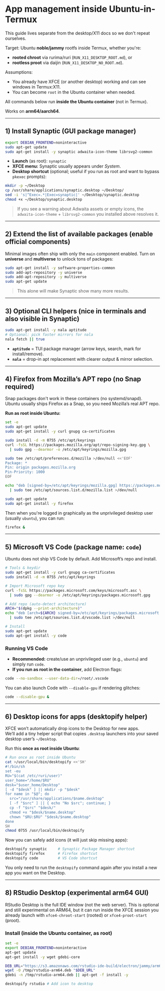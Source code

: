 # App management inside Ubuntu-in-Termux

This guide lives separate from the desktop/X11 docs so we don't repeat ourselves.

Target: Ubuntu **noble/jammy** rootfs inside Termux, whether you're:
* **rooted chroot** via rurima/ruri (`RUN_X11_DESKTOP_ROOT.md`), or
* **rootless proot** via daijin (`RUN_X11_DESKTOP_NO_ROOT.md`).

Assumptions:
* You already have XFCE (or another desktop) working and can see windows in Termux:X11.
* You can become `root` in the Ubuntu container when needed.

All commands below run **inside the Ubuntu container** (not in Termux).

Works on **arm64/aarch64**.

---

## 1) Install Synaptic (GUI package manager)

```bash
export DEBIAN_FRONTEND=noninteractive
sudo apt-get update
sudo apt-get install -y synaptic adwaita-icon-theme librsvg2-common
```

* **Launch** (as root): `synaptic`
* **XFCE menu:** Synaptic usually appears under *System*.
* **Desktop shortcut** (optional; useful if you run as root and want to bypass `pkexec` prompts):

```bash
mkdir -p ~/Desktop
cp /usr/share/applications/synaptic.desktop ~/Desktop/
sed -i 's|^Exec=.*|Exec=synaptic|' ~/Desktop/synaptic.desktop
chmod +x ~/Desktop/synaptic.desktop
```

> If you see a warning about Adwaita assets or empty icons, the `adwaita-icon-theme` + `librsvg2-common` you installed above resolves it.

---

## 2) Extend the list of available packages (enable official components)

Minimal images often ship with only the `main` component enabled. Turn on **universe** and **multiverse** to unlock tons of packages:

```bash
sudo apt-get install -y software-properties-common
sudo add-apt-repository -y universe
sudo add-apt-repository -y multiverse
sudo apt-get update
```

> This alone will make Synaptic show many more results.

---

## 3) Optional CLI helpers (nice in terminals and also visible in Synaptic)

```bash
sudo apt-get install -y nala aptitude
# Optional: pick faster mirrors for nala
nala fetch || true
```

* **`aptitude`** = TUI package manager (arrow keys, search, mark for install/remove).
* **`nala`** = drop-in apt replacement with clearer output & mirror selection.

---

## 4) Firefox from Mozilla’s APT repo (no Snap required)

Snap packages don't work in these containers (no systemd/snapd).  
Ubuntu usually ships Firefox as a Snap, so you need Mozilla’s real APT repo.

**Run as root inside Ubuntu:**

```bash
set -e
sudo apt-get update
sudo apt-get install -y curl gnupg ca-certificates

sudo install -d -m 0755 /etc/apt/keyrings
curl -fsSL https://packages.mozilla.org/apt/repo-signing-key.gpg \
  | sudo gpg --dearmor -o /etc/apt/keyrings/mozilla.gpg

sudo tee /etc/apt/preferences.d/mozilla >/dev/null <<'EOF'
Package: *
Pin: origin packages.mozilla.org
Pin-Priority: 1000
EOF

echo "deb [signed-by=/etc/apt/keyrings/mozilla.gpg] https://packages.mozilla.org/apt mozilla main" \
  | sudo tee /etc/apt/sources.list.d/mozilla.list >/dev/null

sudo apt-get update
sudo apt-get install -y firefox
```

Then when you're logged in graphically as the unprivileged desktop user (usually `ubuntu`), you can run:

```bash
firefox &
```

---

## 5) Microsoft VS Code (package name: `code`)

Ubuntu does not ship VS Code by default. Add Microsoft’s repo and install.

```bash
# Tools & keydir
sudo apt-get install -y curl gnupg ca-certificates
sudo install -d -m 0755 /etc/apt/keyrings

# Import Microsoft repo key
curl -fsSL https://packages.microsoft.com/keys/microsoft.asc \
  | sudo gpg --dearmor -o /etc/apt/keyrings/packages.microsoft.gpg

# Add repo (auto-detect architecture)
ARCH="$(dpkg --print-architecture)"
echo "deb [arch=${ARCH} signed-by=/etc/apt/keyrings/packages.microsoft.gpg] https://packages.microsoft.com/repos/code stable main" \
  | sudo tee /etc/apt/sources.list.d/vscode.list >/dev/null

# Install
sudo apt-get update
sudo apt-get install -y code
```

### Running VS Code

* **Recommended:** create/use an unprivileged user (e.g., `ubuntu`) and simply run `code`.
* **If you run as root in the container**, add Electron flags:

```bash
code --no-sandbox --user-data-dir=/root/.vscode
```

You can also launch Code with `--disable-gpu` if rendering glitches:

```bash
code --disable-gpu &
```

---

## 6) Desktop icons for apps (desktopify helper)

XFCE won’t automatically drop icons to the Desktop for new apps.  
We’ll add a tiny helper script that copies `.desktop` launchers into your saved desktop user’s `~/Desktop`.

Run this **once as root inside Ubuntu**:

```bash
# Run once as root inside Ubuntu
cat >/usr/local/bin/desktopify <<'SH'
#!/bin/sh
set -eu
RU="$(cat /etc/ruri/user)"
user_home="/home/$RU"
desk="$user_home/Desktop"
[ -d "$desk" ] || mkdir -p "$desk"
for name in "$@"; do
  src="/usr/share/applications/$name.desktop"
  [ -f "$src" ] || { echo "No $src"; continue; }
  cp -f "$src" "$desk/"
  chmod +x "$desk/$name.desktop"
  chown "$RU:$RU" "$desk/$name.desktop"
done
SH
chmod 0755 /usr/local/bin/desktopify
```

Now you can safely add icons (it will just skip missing apps):

```bash
desktopify synaptic     # Synaptic Package Manager shortcut
desktopify firefox      # Firefox shortcut
desktopify code         # VS Code shortcut
```

You only need to run the `desktopify` command again after you install a new app you want on the Desktop.

---
## 8) RStudio Desktop (experimental arm64 GUI)

RStudio Desktop is the full IDE window (not the web server). This is optional and still experimental on ARM64, but it can run inside the XFCE session you already launch with `xfce4-chroot-start` (rooted) or `xfce4-proot-start` (proot).

### Install (inside the Ubuntu container, as root)

```bash
set -e
export DEBIAN_FRONTEND=noninteractive
apt-get update
apt-get install -y wget gdebi-core

DEB_URL="https://s3.amazonaws.com/rstudio-ide-build/electron/jammy/arm64/rstudio-2025.11.0-daily-271-arm64.deb"
wget -O /tmp/rstudio-arm64.deb "$DEB_URL"
gdebi -n /tmp/rstudio-arm64.deb || apt-get -f install -y

desktopify rstudio # Add icon to desktop
```
